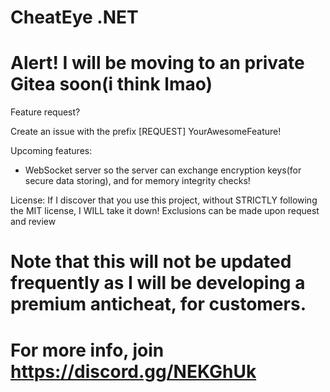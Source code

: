 # CheatEye .NET

# Alert! I will be moving to an private Gitea soon(i think lmao)

Feature request?

Create an issue with the prefix [REQUEST] YourAwesomeFeature!


Upcoming features:

- WebSocket server so the server can exchange encryption keys(for secure data storing), and for memory integrity checks!


License:
If I discover that you use this project, without STRICTLY following the MIT license, I WILL take it down!
Exclusions can be made upon request and review

# Note that this will not be updated frequently as I will be developing a premium anticheat, for customers.
# For more info, join https://discord.gg/NEKGhUk
